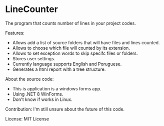 # LineCounter
The program that counts number of lines in your project codes.

Features:
 - Allows add a list of source folders that will have files and lines counted.
 - Allows to choose which file will counted by its extension.
 - Allows to set exception words to skip specifc files or folders.
 - Stores user settings.
 - Currently language supports English and Poruguese.
 - Generates a html report with a tree structure.

About the source code:
 - This is application is a windows forms app.
 - Using .NET 8 WinForms.
 - Don't know if works in Linux.

Contribution:
    I'm still unsure about the future of this code.

License:
    MIT License
